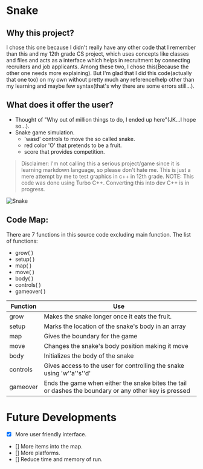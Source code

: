 # Snake
## Why this project?
I chose this one because I didn't really have any other code that I remember than this and my 12th grade CS project, which uses concepts like classes and files and acts as a interface which helps in recruitment by connecting recruiters and job applicants. Among these two, I chose this(Because the other one needs more explaining). But I'm glad that I did this code(actually that one too) on my own without pretty much any reference/help other than my learning and maybe few syntax(that's why there are some errors still...).

## What does it offer the user?
* Thought of "Why out of million things to do, I ended up here"(JK...I hope so...).
* Snake game simulation.
  * 'wasd' controls to move the so called snake.
  * red color 'O' that pretends to be a fruit.
  * score that provides competition.
> Disclaimer: I'm not calling this a serious project/game since it is learning markdown language, so please don't hate me. This is just a mere attempt by me to test graphics in c++ in 12th grade. 
  NOTE: This code was done using Turbo C++. Converting this into dev C++ is in progress.



![Snake](https://github.com/Shandilyathithyaa/Pics/blob/main/Pics/snuk%20(2).PNG)

## Code Map:
There are 7 functions in this source code excluding main function. The list of functions:

* grow( )
* setup( )
* map( )
* move( )
* body( )
* controls( )
* gameover( )


| Function |Use                                    |
|----------|---------------------------------------|
| grow     |  Makes the snake longer once it eats the fruit. |
| setup    |  Marks the location of the snake's body in an array|
| map      |  Gives the boundary for the game|
| move     |  Changes the snake's body position making it move  |
| body     |  Initializes the body of the snake                 |
| controls |  Gives access to the user for controlling the snake using 'w''a''s''d'|
| gameover |  Ends the game when either the snake bites the tail or dashes the boundary or any other key is pressed|

<!-- -->

# Future Developments
* [x] More user friendly interface.
* [] More items into the map.
* [] More platforms.
* [] Reduce time and memory of run.
